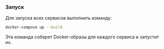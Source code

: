 ### **Запуск**

Для запуска всех сервисов выполнить команду:

```bash
docker-compose up --build
```

Эта команда соберет Docker-образы для каждого сервиса и запустит их.